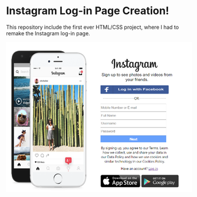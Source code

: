 # Instagram Log-in Page Creation!
This repository include the first ever HTML/CSS project, where I had to remake the Instagram log-in page.

![alt text](instagram-starter-code/Github-image.PNG)
